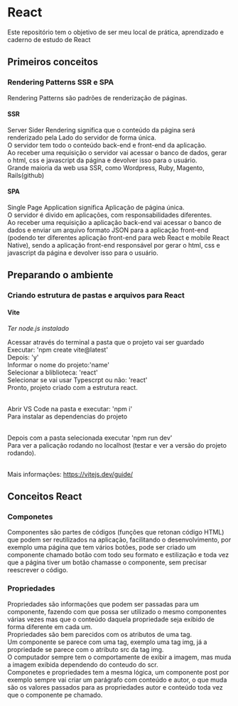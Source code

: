 # React
Este repositório tem o objetivo de ser meu local de prática, aprendizado e caderno de estudo de React

## Primeiros conceitos

### Rendering Patterns SSR e SPA
Rendering Patterns são padrões de renderização de páginas.

#### SSR
Server Sider Rendering significa que o conteúdo da página será renderizado pela Lado do servidor de forma única.<br>
O servidor tem todo o conteúdo back-end e front-end da aplicação.<br>
Ao receber uma requisição o servidor vai acessar o banco de dados, gerar o html, css e javascript da página e devolver isso para o usuário.<br>
Grande maioria da web usa SSR, como Wordpress, Ruby, Magento, Rails(github)

#### SPA
Single Page Application significa Aplicação de página única.<br>
O servidor é divido em aplicações, com responsabilidades diferentes.<br>
Ao receber uma requisição a aplicação back-end vai acessar o banco de dados e enviar um arquivo formato JSON para a aplicação front-end (podendo ter diferentes aplicação front-end para web React e mobile React Native), sendo a aplicação front-end responsável por gerar o html, css e javascript da página e devolver isso para o usuário.


## Preparando o ambiente

### Criando estrutura de pastas e arquivos para React
#### Vite
*Ter node.js instalado*

Acessar através do terminal a pasta que o projeto vai ser guardado<br>
Executar: 'npm create vite@latest'<br>
Depois: 'y'<br>
Informar o nome do projeto:'name'<br>
Selecionar a bliblioteca: 'react'<br>
Selecionar se vai usar Typescrpt ou não: 'react'<br>
Pronto, projeto criado com a estrutura react.<br><br>

Abrir VS Code na pasta e executar: 'npm i'<br>
Para instalar as dependencias do projeto<br><br>

Depois com a pasta selecionada executar 'npm run dev'<br>
Para ver a palicação rodando no localhost (testar e ver a versão do projeto rodando).<br><br>

Mais informações: https://vitejs.dev/guide/


## Conceitos React

### Componetes
Componentes são partes de códigos (funções que retonan código HTML) que podem ser reutilizados na aplicação, facilitando o desenvolvimento, por exemplo uma página que tem vários botões, pode ser criado um componente chamado botão com todo seu formato e estilização e toda vez que a página tiver um botão chamasse o componente, sem precisar reescrever o código.

### Propriedades
Propriedades são informações que podem ser passadas para um componente, fazendo com que possa ser utilizado o mesmo componentes várias vezes mas que o conteúdo daquela propriedade seja exibido de forma diferente em cada um.<br>
Propriedades são bem parecidos com os atributos de uma tag.<br>
Um componente se parece com uma tag, exemplo uma tag img, já a propriedade se parece com o atributo src da tag img.<br>
O computador sempre tem o comportamente de exibir a imagem, mas muda a imagem exibida dependendo do conteudo do scr.<br>
Componetes e propriedades tem a mesma lógica, um componente post por exemplo sempre vai criar um parágrafo com conteúdo e autor, o que muda são os valores passados para as propriedades autor e conteúdo toda vez que o componente pe chamado.

